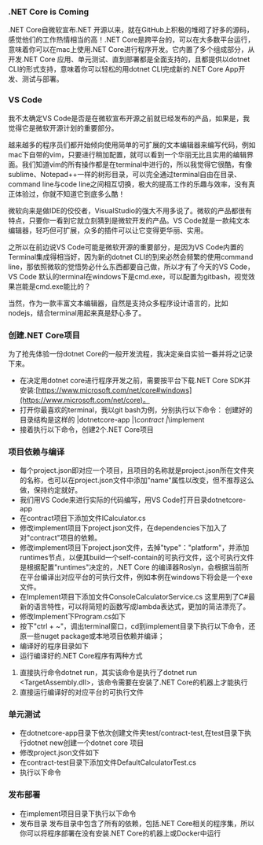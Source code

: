 ### .NET Core is Coming
.NET Core自微软宣布.NET 开源以来，就在GitHub上积极的堆砌了好多的源码，感觉他们的工作热情相当的高！.NET Core是跨平台的，可以在大多数平台运行，意味着你可以在mac上使用.NET Core进行程序开发。它内置了多个组成部分，从开发.NET Core 应用、单元测试、直到部署都是全面支持的，且都提供以dotnet CLI的形式支持，意味着你可以轻松的用dotnet CLI完成新的.NET Core App开发、测试与部署。


### VS Code
我不太确定VS Code是否是在微软宣布开源之前就已经发布的产品，如果是，我觉得它是微软开源计划的重要部分。

越来越多的程序员们都开始倾向使用简单的可扩展的文本编辑器来编写代码，例如mac下自带的vim，只要进行稍加配置，就可以看到一个华丽无比且实用的编辑界面。我们知道vim的所有操作都是在terminal中进行的，所以我觉得它很酷，有像sublime、Notepad++一样的树形目录，可以完全通过terminal自由在目录、command line与code line之间相互切换，极大的提高工作的乐趣与效率，没有真正体验过，你就不知道它到底多么酷！

微软向来是做IDE的佼佼者，VisualStudio的强大不用多说了。微软的产品都很有特点，只要你一看到它就立刻猜到是微软开发的产品。VS Code就是一款纯文本编辑器，轻巧但可扩展，众多的插件可以让它变得更华丽、实用。

之所以在前边说VS Code可能是微软开源的重要部分，是因为VS Code内置的Terminal集成得相当好，因为新的dotnet CLI的到来必然会频繁的使用command line，那依照微软的觉悟势必什么东西都要自己做，所以才有了今天的VS Code，VS Code 默认的terminal在windows下是cmd.exe，可以配置为gitbash，视觉效果岂能是cmd.exe能比的？

当然，作为一款丰富文本编辑器，自然是支持众多程序设计语言的，比如nodejs，结合terminal用起来真是舒心多了。

### 创建.NET Core项目
为了抢先体验一份dotnet Core的一般开发流程，我决定亲自实验一番并将之记录下来。

* 在决定用dotnet core进行程序开发之前，需要按平台下载.NET Core SDK并安装:[https://www.microsoft.com/net/core#windows](https://www.microsoft.com/net/core)。
* 打开你最喜欢的terminal，我以git bash为例，分别执行以下命令：
创建好的目录结构是这样的
|dotnetcore-app
|_\contract
|_\implement
* 接着执行以下命令，创建2个.NET Core项目

### 项目依赖与编译
* 每个project.json即对应一个项目，且项目的名称就是project.json所在文件夹的名称，也可以在project.json文件中添加"name"属性以改变，但不推荐这么做，保持约定就好。
* 我们用VS Code来进行实际的代码编写，用VS Code打开目录dotnetcore-app
* 在contract项目下添加文件ICalculator.cs
* 修改implement项目下project.json文件，在dependencies下加入了对"contract"项目的依赖。
* 修改implement项目下project.json文件，去掉"type"："platform"，并添加runtimes节点，以便其build一个self-contain的可执行文件，这个可执行文件是根据配置"runtimes"决定的，.NET Core 的编译器Roslyn，会根据当前所在平台编译出对应平台的可执行文件，例如本例在windows下将会是一个exe文件。
* 在Implement项目下添加文件ConsoleCalculatorService.cs
这里用到了C#最新的语言特性，可以将简短的函数写成lambda表达式，更加的简洁漂亮了。
* 修改Implement下Program.cs如下
* 按下"ctrl + ~"，调出terminal窗口，cd到implement目录下执行以下命令，还原一些nuget package或本地项目依赖并编译；
* 编译好的程序目录如下
* 运行编译好的.NET Core程序有两种方式
1. 直接执行命令dotnet run，其实该命令是执行了dotnet run <TargetAssembly.dll>，该命令需要在安装了.NET Core的机器上才能执行
2. 直接运行编译好的对应平台的可执行文件

### 单元测试
* 在dotnetcore-app目录下依次创建文件夹test/contract-test,在test目录下执行dotnet new创建一个dotnet core 项目
* 修改project.json文件如下
* 在contract-test目录下添加文件DefaultCalculatorTest.cs
* 执行以下命令

### 发布部署
* 在implement项目目录下执行以下命令
* 发布目录
发布目录中包含了所有的依赖，包括.NET Core相关的程序集，所以你可以将程序部署在没有安装.NET Core的机器上或Docker中运行



